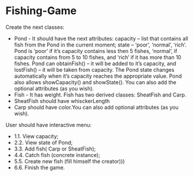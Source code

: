 # Fishing-Game

Create the next classes:
- Pond - It should have the next attributes: capacity – list that contains all fish from the Pond in the current moment; state – ‘poor’, ‘normal’, ‘rich’. Pond is ‘poor’ if it’s capacity contains less then 5 fishes, ‘normal’, if capacity contains from 5 to 10 fishes, and ‘rich’ if it has more than 10 fishes. Pond can obtainFish() – it will be added to it’s capacity, and lostFish() – it will be taken from capacity. The Pond state changes automatically when it’s capacity reaches the appropriate value. Pond also allows showCapacity() and showState(). You can also add the optional attributes (as you wish).
 - Fish -  It has weight. Fish has two derived classes: SheatFish and Carp.
 - SheatFish should have whisckerLength
 - Carp should have color.You can also add optional attributes (as you wish).

User should have interactive menu:
- 1.1. View capacity;
- 2.2. View state of Pond;
- 3.3. Add fish( Carp or SheatFish);
- 4.4. Catch fish (concrete instance);
- 5.5. Create new fish (fill himself the creator)))
- 6.6. Finish the game.
